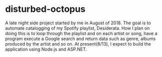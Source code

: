 # disturbed-octopus
A late night side project started by me in August of 2018.
The goal is to automate catalogging of my Spotify playlist, Desiderata.
How I plan on doing this is to loop through the playlist and on each artist or song, have a program execute a Google search and return data such as genre, albums produced by the artist and so on.
At present(8/13), I expect to build the application using Node.js and ASP.NET.
